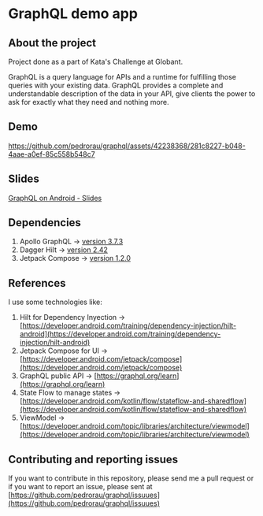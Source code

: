# GraphQL demo app

## About the project

Project done as a part of Kata's Challenge at Globant.

GraphQL is a query language for APIs and a runtime for fulfilling those queries with your existing data. GraphQL provides a complete and understandable description of the data in your API, give clients the power to ask for exactly what they need and nothing more.

## Demo

https://github.com/pedrorau/graphql/assets/42238368/281c8227-b048-4aae-a0ef-85c558b548c7

## Slides

[GraphQL on Android - Slides](https://docs.google.com/presentation/d/16bluof7hMjhsjYIvrWzhukS0WCttd6BDmKrMKFEz15M/edit?usp=sharing)

## Dependencies

1. Apollo GraphQL -> [version 3.7.3](https://github.com/apollographql/apollo-kotlin)
2. Dagger Hilt -> [version 2.42](https://github.com/google/dagger)
3. Jetpack Compose -> [version 1.2.0](https://mvnrepository.com/artifact/androidx.compose)

## References

I use some technologies like:

1. Hilt for Dependency Inyection -> [https://developer.android.com/training/dependency-injection/hilt-android](https://developer.android.com/training/dependency-injection/hilt-android)
2. Jetpack Compose for UI -> [https://developer.android.com/jetpack/compose](https://developer.android.com/jetpack/compose)
3. GraphQL public API -> [https://graphql.org/learn](https://graphql.org/learn)
4. State Flow to manage states -> [https://developer.android.com/kotlin/flow/stateflow-and-sharedflow](https://developer.android.com/kotlin/flow/stateflow-and-sharedflow)
5. ViewModel -> [https://developer.android.com/topic/libraries/architecture/viewmodel](https://developer.android.com/topic/libraries/architecture/viewmodel)

## Contributing and reporting issues

If you want to contribute in this repository, please send me a pull request or if you want to report an issue, please sent at [https://github.com/pedrorau/graphql/issuues](https://github.com/pedrorau/graphql/issuues)
